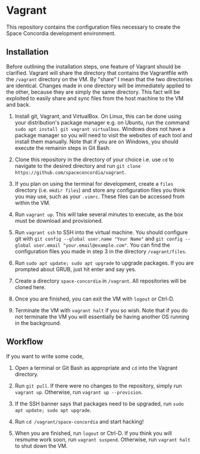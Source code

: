 Vagrant
=======

This repository contains the configuration files necessary to create the
Space Concordia development environment.

Installation
------------
Before outlining the installation steps, one feature of Vagrant should be clarified.
Vagrant will share the directory that contains the Vagrantfile with the `/vagrant`
directory on the VM. By "share" I mean that the two directories are identical.
Changes made in one directory will be immediately applied to the other, because they
are simply the same directory. This fact will be exploited to easily share and sync
files from the host machine to the VM and back.

1. Install git, Vagrant, and VirtualBox. On Linux, this can be done using your
distribution's package manager e.g. on Ubuntu, run the command `sudo apt install
git vagrant virtualbox`. Windows does not have a package manager so you will
need to visit the websites of each tool and install them manually. Note that if
you are on Windows, you should execute the remainin steps in Git Bash.

1. Clone this repository in the directory of your choice i.e. use `cd` to
navigate to the desired directory and run `git clone https://github.com/spaceconcordia/vagrant`.

1. If you plan on using the terminal for development, create a `files` directory
(i.e. `mkdir files`) and store any configuration files you think you may use,
such as your `.vimrc`. These files can be accessed from within the VM.

1. Run `vagrant up`. This will take several minutes to execute, as the box
must be download and provisioned.

1. Run `vagrant ssh` to SSH into the virtual machine. You should configure git
with `git config --global user.name "Your Name"` and `git config --global
user.email "your.email@example.com"`. You can find the configuration files you
made in step 3 in the directory `/vagrant/files`.

1. Run `sudo apt update; sudo apt upgrade` to upgrade packages. If you are prompted
about GRUB, just hit enter and say yes.

1. Create a directory `space-concordia` in `/vagrant`. All repositories will be
cloned here.

1. Once you are finished, you can exit the VM with `logout` or Ctrl-D.

1. Terminate the VM with `vagrant halt` if you so wish. Note that if you
do not terminate the VM you will essentially be having another OS running
in the background.

Workflow
--------

If you want to write some code,

1. Open a terminal or Git Bash as appropriate and `cd` into the Vagrant directory.

1. Run `git pull`. If there were no changes to the repository, simply run
`vagrant up`. Otherwise, run `vagrant up --provision`.

1. If the SSH banner says that packages need to be upgraded, run `sudo apt
update; sudo apt upgrade`.

1. Run `cd /vagrant/space-concordia` and start hacking!

1. When you are finished, run `logout` or Ctrl-D. If you think you will resmume
work soon, run `vagrant suspend`. Otherwise, run `vagrant halt` to shut down the
VM.
